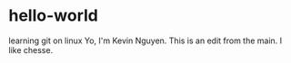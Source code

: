 # hello-world
learning git on linux
Yo, I'm Kevin Nguyen. This is an edit from the main. I like chesse.
